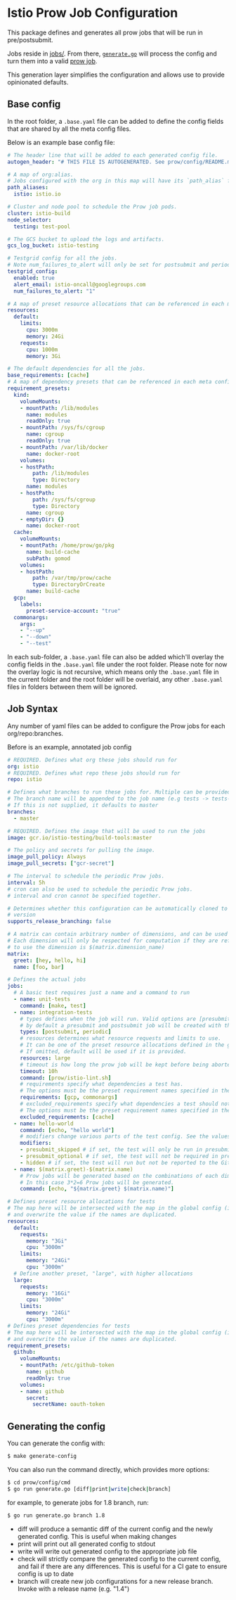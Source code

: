 # Istio Prow Job Configuration

This package defines and generates all prow jobs that will be run in pre/postsubmit.

Jobs reside in [jobs/](./jobs/). From there, [`generate.go`](./generate.go) will process the config and turn them into a valid [prow job](https://github.com/kubernetes/test-infra/blob/master/prow/jobs.md).

This generation layer simplifies the configuration and allows use to provide opinionated defaults.

## Base config

In the root folder, a `.base.yaml` file can be added to define the config fields that are shared by all the meta config files.

Below is an example base config file:

```yaml
# The header line that will be added to each generated config file.
autogen_header: "# THIS FILE IS AUTOGENERATED. See prow/config/README.md\n"

# A map of org:alias.
# Jobs configured with the org in this map will have its `path_alias` field.
path_aliases:
  istio: istio.io

# Cluster and node pool to schedule the Prow job pods.
cluster: istio-build
node_selector:
  testing: test-pool

# The GCS bucket to upload the logs and artifacts.
gcs_log_bucket: istio-testing

# Testgrid config for all the jobs.
# Note num_failures_to_alert will only be set for postsubmit and periodic jobs.
testgrid_config:
  enabled: true
  alert_email: istio-oncall@googlegroups.com
  num_failures_to_alert: "1"

# A map of preset resource allocations that can be referenced in each meta config file.
resources:
  default:
    limits:
      cpu: 3000m
      memory: 24Gi
    requests:
      cpu: 1000m
      memory: 3Gi

# The default dependencies for all the jobs.
base_requirements: [cache]
# A map of dependency presets that can be referenced in each meta config file.
requirement_presets:
  kind:
    volumeMounts:
    - mountPath: /lib/modules
      name: modules
      readOnly: true
    - mountPath: /sys/fs/cgroup
      name: cgroup
      readOnly: true
    - mountPath: /var/lib/docker
      name: docker-root
    volumes:
    - hostPath:
        path: /lib/modules
        type: Directory
      name: modules
    - hostPath:
        path: /sys/fs/cgroup
        type: Directory
      name: cgroup
    - emptyDir: {}
      name: docker-root
  cache:
    volumeMounts:
    - mountPath: /home/prow/go/pkg
      name: build-cache
      subPath: gomod
    volumes:
    - hostPath:
        path: /var/tmp/prow/cache
        type: DirectoryOrCreate
      name: build-cache
  gcp:
    labels:
      preset-service-account: "true"
  commonargs:
    args:
    - "--up"
    - "--down"
    - "--test"
```

In each sub-folder, a `.base.yaml` file can also be added which'll overlay the
config fields in the `.base.yaml` file under the root folder. Please note for
now the overlay logic is not recursive, which means only the `.base.yaml` file
in the current folder and the root folder will be overlaid, any other
`.base.yaml` files in folders between them will be ignored.

## Job Syntax

Any number of yaml files can be added to configure the Prow jobs for each org/repo:branches.

Before is an example, annotated job config

```yaml
# REQUIRED. Defines what org these jobs should run for
org: istio
# REQUIRED. Defines what repo these jobs should run for
repo: istio

# Defines what branches to run these jobs for. Multiple can be provided
# The branch name will be appended to the job name (e.g tests -> tests-master)
# If this is not supplied, it defaults to master
branches:
  - master

# REQUIRED. Defines the image that will be used to run the jobs
image: gcr.io/istio-testing/build-tools:master

# The policy and secrets for pulling the image.
image_pull_policy: Always
image_pull_secrets: ["gcr-secret"]

# The interval to schedule the periodic Prow jobs.
interval: 5h
# cron can also be used to schedule the periodic Prow jobs.
# interval and cron cannot be specified together.

# Determines whether this configuration can be automatically cloned to create a release branch
# version
supports_release_branching: false

# A matrix can contain arbitrary number of dimensions, and can be used to easily define a combination of Prow jobs.
# Each dimension will only be respected for computation if they are referenced in the Prow job config, and the syntax
# to use the dimension is $(matrix.dimension_name)
matrix:
  greet: [hey, hello, hi]
  name: [foo, bar]

# Defines the actual jobs
jobs:
  # A basic test requires just a name and a command to run
  - name: unit-tests
    command: [make, test]
  - name: integration-tests
    # types defines when the job will run. Valid options are [presubmit, postsubmit, periodic].
    # by default a presubmit and postsubmit job will be created with the same config
    types: [postsubmit, periodic]
    # resources determines what resource requests and limits to use.
    # It can be one of the preset resource allocations defined in the global config and file config.
    # If omitted, default will be used if it is provided.
    resources: large
    # timeout is how long the prow job will be kept before being aborted.
    timeout: 10h
    command: [prow/istio-lint.sh]
    # requirements specify what dependencies a test has.
    # The options must be the preset requirement names specified in the requirement_presets field in the global config and file config.
    requirements: [gcp, commonargs]
    # excluded_requirements specify what dependencies a test should not have.
    # The options must be the preset requirement names specified in the requirement_presets field in the global config and file config.
    excluded_requirements: [cache]
  - name: hello-world
    command: [echo, "hello world"]
    # modifiers change various parts of the test config. See the values below
    modifiers:
    - presubmit_skipped # if set, the test will only be run in presubmit by explicitly calling /test on it
    - presubmit_optional # if set, the test will not be required in presubmit
    - hidden # if set, the test will run but not be reported to the GitHub UI
  - name: $(matrix.greet)-$(matrix.name)
    # Prow jobs will be generated based on the combinations of each dimension.
    # In this case 3*2=6 Prow jobs will be generated.
    command: [echo, "${matrix.greet} $(matrix.name)"]

# Defines preset resource allocations for tests
# The map here will be intersected with the map in the global config (if there is),
# and overwrite the value if the names are duplicated.
resources:
  default:
    requests:
      memory: "3Gi"
      cpu: "3000m"
    limits:
      memory: "24Gi"
      cpu: "3000m"
  # Define another preset, "large", with higher allocations
  large:
    requests:
      memory: "16Gi"
      cpu: "3000m"
    limits:
      memory: "24Gi"
      cpu: "3000m"
# Defines preset dependencies for tests
# The map here will be intersected with the map in the global config (if there is),
# and overwrite the value if the names are duplicated.
requirement_presets:
  github:
    volumeMounts:
    - mountPath: /etc/github-token
      name: github
      readOnly: true
    volumes:
    - name: github
      secret:
        secretName: oauth-token
```

## Generating the config

You can generate the config with:

```bash
$ make generate-config
```

You can also run the command directly, which provides more options:

```bash
$ cd prow/config/cmd
$ go run generate.go [diff|print|write|check|branch]
```

for example, to generate jobs for 1.8 branch, run:

```bash
$ go run generate.go branch 1.8
```

* diff will produce a semantic diff of the current config and the newly generated config. This is useful when making changes
* print will print out all generated config to stdout
* write will write out generated config to the appropriate job file
* check will strictly compare the generated config to the current config, and fail if there are any differences. This is useful for a CI gate to ensure config is up to date
* branch will create new job configurations for a new release branch. Invoke with a release name (e.g. "1.4")
